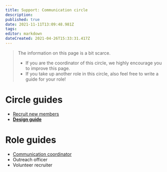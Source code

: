 ```yaml
---
title: Support: Communication circle
description: 
published: true
date: 2021-11-11T13:09:48.981Z
tags: 
editor: markdown
dateCreated: 2021-04-26T15:33:31.417Z
---
```


> The information on this page is a bit scarce.
> 
> -   If you are the coordinator of this circle, we highly encourage you to improve this page.
> -   If you take up another role in this circle, also feel free to write a guide for your role!

# Circle guides

-   [Recruit new members](/en/support/communication/recruit)
-   [**Design guide**](design-guide)

# Role guides

-   [Communication coordinator](/en/support/core/communications-coordinator)
-   Outreach officer
-   Volunteer recruiter
